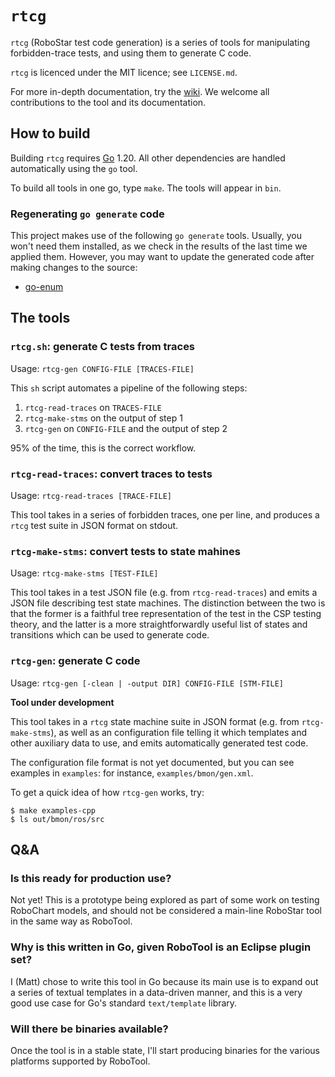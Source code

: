 # `rtcg`

`rtcg` (RoboStar test code generation) is a series of tools for manipulating
forbidden-trace tests, and using them to generate C code.

`rtcg` is licenced under the MIT licence; see `LICENSE.md`.

For more in-depth documentation, try the [wiki](https://github.com/UoY-RoboStar/rtcg/wiki).
We welcome all contributions to the tool and its documentation.


## How to build

Building `rtcg` requires [Go](https://go.dev) 1.20.
All other dependencies are handled automatically using the `go` tool.

To build all tools in one go, type `make`.  The tools will appear in `bin`.


### Regenerating `go generate` code

This project makes use of the following `go generate` tools.  Usually, you
won't need them installed, as we check in the results of the last time we
applied them.  However, you may want to update the generated code after making
changes to the source:

- [go-enum](https://github.com/abice/go-enum)


## The tools

### `rtcg.sh`: generate C tests from traces

Usage: `rtcg-gen CONFIG-FILE [TRACES-FILE]`

This `sh` script automates a pipeline of the following steps:

1. `rtcg-read-traces` on `TRACES-FILE`
2. `rtcg-make-stms` on the output of step 1
3. `rtcg-gen` on `CONFIG-FILE` and the output of step 2

95% of the time, this is the correct workflow.


### `rtcg-read-traces`: convert traces to tests

Usage: `rtcg-read-traces [TRACE-FILE]`

This tool takes in a series of forbidden traces, one per line, and produces
a `rtcg` test suite in JSON format on stdout.


### `rtcg-make-stms`: convert tests to state mahines

Usage: `rtcg-make-stms [TEST-FILE]`

This tool takes in a test JSON file (e.g. from `rtcg-read-traces`) and emits
a JSON file describing test state machines.  The distinction between the two
is that the former is a faithful tree representation of the test in the CSP
testing theory, and the latter is a more straightforwardly useful list of
states and transitions which can be used to generate code.


### `rtcg-gen`: generate C code

Usage: `rtcg-gen [-clean | -output DIR] CONFIG-FILE [STM-FILE]`

**Tool under development**

This tool takes in a `rtcg` state machine suite in JSON format (e.g. from
`rtcg-make-stms`), as well as an configuration file telling it which templates
and other auxiliary data to use, and emits automatically generated test code.

The configuration file format is not yet documented, but you can see examples
in `examples`: for instance, `examples/bmon/gen.xml`.

To get a quick idea of how `rtcg-gen` works, try:

```shell
$ make examples-cpp
$ ls out/bmon/ros/src
```


## Q&A

### Is this ready for production use?

Not yet!  This is a prototype being explored as part of some work on
testing RoboChart models, and should not be considered a main-line RoboStar
tool in the same way as RoboTool.


### Why is this written in Go, given RoboTool is an Eclipse plugin set?

I (Matt) chose to write this tool in Go because its main use is to expand out
a series of textual templates in a data-driven manner, and this is a very good
use case for Go's standard `text/template` library.


### Will there be binaries available?

Once the tool is in a stable state, I'll start producing binaries for the
various platforms supported by RoboTool.

